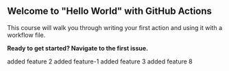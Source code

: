 ## Welcome to "Hello World" with GitHub Actions

This course will walk you through writing your first action and using it with a workflow file. 

**Ready to get started? Navigate to the first issue.**

added feature 2
added feature-1
added feature 3
added feature 8
